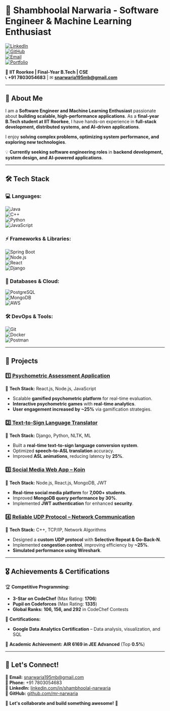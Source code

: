 # 👋 Shambhoolal Narwaria - Software Engineer & Machine Learning Enthusiast  

[![LinkedIn](https://img.shields.io/badge/LinkedIn-Connect-blue?logo=linkedin)](https://www.linkedin.com/in/shambhoolal-narwaria/)  
[![GitHub](https://img.shields.io/badge/GitHub-View%20Profile-black?logo=github)](https://github.com/mr-narwaria)  
[![Email](https://img.shields.io/badge/Email-Contact-red?logo=gmail)](mailto:snarwaria195mb@gmail.com)  
[![Portfolio](https://img.shields.io/badge/Portfolio-Visit-green?logo=vercel)](your-portfolio-link-here)  


📍 **IIT Roorkee | Final-Year B.Tech | CSE**  
📞 **+91 7803054683** | ✉ **snarwaria195mb@gmail.com**  

---

## 🚀 About Me  
I am a **Software Engineer and Machine Learning Enthusiast** passionate about **building scalable, high-performance applications**. As a **final-year B.Tech student at IIT Roorkee**, I have hands-on experience in **full-stack development, distributed systems, and AI-driven applications**.  

I enjoy **solving complex problems, optimizing system performance, and exploring new technologies**.  

💡 **Currently seeking software engineering roles** in **backend development, system design, and AI-powered applications**.  

---

## 🛠️ Tech Stack  

### **💻 Languages:**  
![Java](https://img.shields.io/badge/Java-%23007396.svg?style=flat&logo=java&logoColor=white)  
![C++](https://img.shields.io/badge/C++-%2300599C.svg?style=flat&logo=c%2B%2B&logoColor=white)  
![Python](https://img.shields.io/badge/Python-%233776AB.svg?style=flat&logo=python&logoColor=white)  
![JavaScript](https://img.shields.io/badge/JavaScript-%23F7DF1E.svg?style=flat&logo=javascript&logoColor=black)  

### **⚡ Frameworks & Libraries:**  
![Spring Boot](https://img.shields.io/badge/Spring%20Boot-%236DB33F.svg?style=flat&logo=spring&logoColor=white)  
![Node.js](https://img.shields.io/badge/Node.js-%2343853D.svg?style=flat&logo=node.js&logoColor=white)  
![React](https://img.shields.io/badge/React-%2361DAFB.svg?style=flat&logo=react&logoColor=black)  
![Django](https://img.shields.io/badge/Django-%23092E20.svg?style=flat&logo=django&logoColor=white)  

### **📂 Databases & Cloud:**  
![PostgreSQL](https://img.shields.io/badge/PostgreSQL-%23336791.svg?style=flat&logo=postgresql&logoColor=white)  
![MongoDB](https://img.shields.io/badge/MongoDB-%2347A248.svg?style=flat&logo=mongodb&logoColor=white)  
![AWS](https://img.shields.io/badge/AWS-%23FF9900.svg?style=flat&logo=amazon-aws&logoColor=white)  

### **🛠 DevOps & Tools:**  
![Git](https://img.shields.io/badge/Git-%23F05033.svg?style=flat&logo=git&logoColor=white)  
![Docker](https://img.shields.io/badge/Docker-%230db7ed.svg?style=flat&logo=docker&logoColor=white)  
![Postman](https://img.shields.io/badge/Postman-%23FF6C37.svg?style=flat&logo=postman&logoColor=white)  

---

## 📌 Projects  

### [1️⃣ Psychometric Assessment Application](https://github.com/mr-narwaria/Psychometric-Assessment-Application)  
🔹 **Tech Stack:** React.js, Node.js, JavaScript  
- Scalable **gamified psychometric platform** for real-time evaluation.  
- **Interactive psychometric games** with **real-time analytics**.  
- **User engagement increased by ~25%** via gamification strategies.  

### [2️⃣ Text-to-Sign Language Translator](https://github.com/mr-narwaria/Text-to-Sign-Language-Translator)  
🔹 **Tech Stack:** Django, Python, NLTK, ML  
- Built a **real-time text-to-sign language conversion system**.  
- Optimized **speech-to-ASL translation** accuracy.  
- Improved **ASL animations**, reducing latency by **25%**.  

### [3️⃣ Social Media Web App – Koin](https://github.com/mr-narwaria/Social-Media-Web-App-Koin-Frontend)  
🔹 **Tech Stack:** Node.js, React.js, MongoDB, JWT  
- **Real-time social media platform** for **7,000+ students**.  
- Improved **MongoDB query performance by 30%**.  
- Implemented **JWT authentication** for enhanced **security**.  

### [4️⃣ Reliable UDP Protocol – Network Communication](https://github.com/mr-narwaria/Reliable-UDP-Protocol-Network-Communication)  
🔹 **Tech Stack:** C++, TCP/IP, Network Algorithms  
- Designed a **custom UDP protocol** with **Selective Repeat & Go-Back-N**.  
- Implemented **congestion control**, improving efficiency by **~25%**.  
- **Simulated performance using Wireshark**.  

---

## 🎖 Achievements & Certifications  

🏆 **Competitive Programming:**  
- **3-Star on CodeChef** (Max Rating: **1706**)  
- **Pupil on Codeforces** (Max Rating: **1335**)  
- **Global Ranks:** **106, 156, and 292** in CodeChef Contests  

📜 **Certifications:**  
- **Google Data Analytics Certification** – Data analysis, visualization, and SQL  

🚀 **Academic Achievement:** **AIR 6169 in JEE Advanced** (Top **0.5%**)  

---

## 🤝 Let's Connect!  

📩 **Email:** snarwaria195mb@gmail.com  
📱 **Phone:** +91 7803054683  
🔗 **LinkedIn:** [linkedin.com/in/shambhoolal-narwaria](https://linkedin.com/in/shambhoolal-narwaria)  
🐙 **GitHub:** [github.com/mr-narwaria](https://github.com/mr-narwaria)  

💬 **Let's collaborate and build something awesome!** 🚀  
